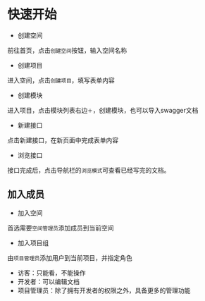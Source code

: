 # 快速开始


- 创建空间

前往首页，点击`创建空间`按钮，输入空间名称

- 创建项目

进入空间，点击`创建项目`，填写表单内容

- 创建模块

进入项目，点击模块列表右边`＋`，创建模块，也可以导入swagger文档

- 新建接口

点击新建接口，在新页面中完成表单内容

- 浏览接口

接口完成后，点击导航栏的`浏览模式`可查看已经写完的文档。

## 加入成员

- 加入空间

首选需要`空间管理员`添加成员到当前空间

- 加入项目组

由`项目管理员`添加用户到当前项目，并指定角色

- 访客：只能看，不能操作
- 开发者：可以编辑文档
- 项目管理员：除了拥有开发者的权限之外，具备更多的管理功能





